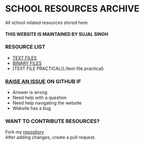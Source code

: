# SCHOOL RESOURCES ARCHIVE

All school related resources stored here.
#### THIS WEBSITE IS MAINTAINED BY SUJAL SINGH

### RESOURCE LIST

- [TEXT FILES](./text-files)
- [BINARY FILES](./binary-files)
- [TEXT FILE PRACTICAL](./text-file practical)


### [RAISE AN ISSUE](https://sujaldev.github.io/school/) ON GITHUB IF
- Answer is wrong
- Need help with a question
- Need help navigating the website
- Website has a bug

### WANT TO CONTRIBUTE RESOURCES?
Fork my [repository](https://github.com/sujaldev/school) \
After adding changes, create a pull request.